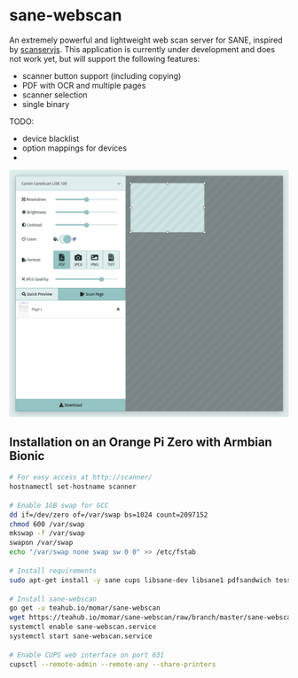 # sane-webscan
An extremely powerful and lightweight web scan server for SANE, inspired by [scanservjs](https://github.com/sbs20/scanservjs).
This application is currently under development and does not work yet, but will support the following features:

- scanner button support (including copying)
- PDF with OCR and multiple pages
- scanner selection
- single binary

TODO:
- device blacklist
- option mappings for devices
- 

![](ui-concept.png)

## Installation on an Orange Pi Zero with Armbian Bionic
```bash
# For easy access at http://scanner/
hostnamectl set-hostname scanner

# Enable 1GB swap for GCC
dd if=/dev/zero of=/var/swap bs=1024 count=2097152
chmod 600 /var/swap
mkswap -f /var/swap
swapon /var/swap
echo "/var/swap none swap sw 0 0" >> /etc/fstab

# Install requirements
sudo apt-get install -y sane cups libsane-dev libsane1 pdfsandwich tesseract-deu golang

# Install sane-webscan
go get -u teahub.io/momar/sane-webscan
wget https://teahub.io/momar/sane-webscan/raw/branch/master/sane-webscan.service -O /etc/systemd/system/sane-webscan.service
systemctl enable sane-webscan.service
systemctl start sane-webscan.service

# Enable CUPS web interface on port 631
cupsctl --remote-admin --remote-any --share-printers
```
